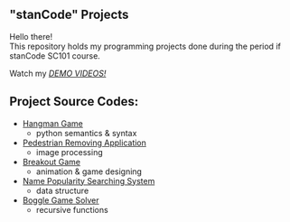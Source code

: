 ## "stanCode" Projects
Hello there!\
This repository holds my programming projects done during the period if stanCode SC101 course.

Watch my *[DEMO VIDEOS!](https://drive.google.com/drive/folders/1O351hNFswxQmJ9bGVMCZ3ADw8oE9zefo?usp=sharing)*

## Project Source Codes:
* [Hangman Game](https://github.com/JackyTseng831/stanCode/blob/main/stanCode_projects/hangman_game/hangman.py)
  * python semantics & syntax
* [Pedestrian Removing Application](https://github.com/JackyTseng831/stanCode/blob/main/stanCode_projects/my_photoshop/stanCodoshop.py)
  * image processing
* [Breakout Game](https://github.com/JackyTseng831/stanCode/blob/main/stanCode_projects/breakout_game/breakout.py)
  * animation & game designing
* [Name Popularity Searching System](https://github.com/JackyTseng831/stanCode/blob/main/stanCode_projects/name_searching_system/babygraphics.py)
  * data structure
* [Boggle Game Solver](https://github.com/JackyTseng831/stanCode/blob/main/stanCode_projects/boggle_game_solver/boggle.py)
  * recursive functions
